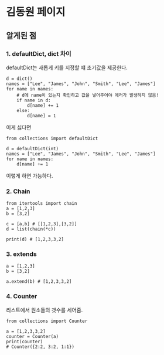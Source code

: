 # 김동원 페이지

## 알게된 점

### 1. defaultDict, dict 차이

defaultDict는 새롭게 키를 지정할 떄 초기값을 제공한다.

```python3
d = dict()
names = ["Lee", "James", "John", "Smith", "Lee", "James"]
for name in names:
    # d에 name이 있는지 확인하고 값을 넣어주어야 에러가 발생하지 않음!
    if name in d:
        d[name] += 1
    else:
        d[name] = 1
```

이게 싫다면

```python3
from collections import defaultDict

d = defaultDict(int)
names = ["Lee", "James", "John", "Smith", "Lee", "James"]
for name in names:
    d[name] += 1
```

이렇게 하면 가능하다.

### 2. Chain

```python3
from itertools import chain
a = [1,2,3]
b = [3,2]

c = [a,b] # [[1,2,3],[3,2]]
d = list(chain(*c))

print(d) # [1,2,3,3,2]
```

### 3. extends

```python3
a = [1,2,3]
b = [3,2]

a.extend(b) # [1,2,3,3,2]
```

### 4. Counter

리스트에서 원소들의 갯수를 세어줌.

```python3
from collections import Counter

a = [1,2,3,3,2]
counter = Counter(a)
print(counter)
# Counter({2:2, 3:2, 1:1})
```
